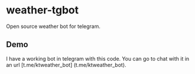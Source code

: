 # weather-tgbot
Open source weather bot for telegram.

## Demo

I have a working bot in telegram with this code. You can go to chat with it in an url [t.me/ktweather_bot] (t.me/ktweather_bot).
